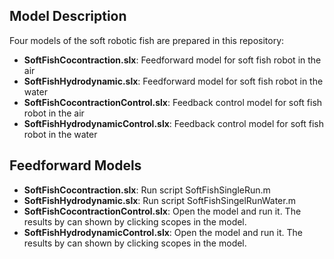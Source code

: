 ## Model Description
Four models of the soft robotic fish are prepared in this repository:
* **SoftFishCocontraction.slx**: Feedforward model for soft fish robot in the air
* **SoftFishHydrodynamic.slx**: Feedforward model for soft fish robot in the water
* **SoftFishCocontractionControl.slx**: Feedback control model for soft fish robot in the air
* **SoftFishHydrodynamicControl.slx**: Feedback control model for soft fish robot in the water

## Feedforward Models
* **SoftFishCocontraction.slx**: Run script SoftFishSingleRun.m
* **SoftFishHydrodynamic.slx**: Run script SoftFishSingelRunWater.m
* **SoftFishCocontractionControl.slx**: Open the model and run it. The results by can shown by clicking scopes in the model.
* **SoftFishHydrodynamicControl.slx**: Open the model and run it. The results by can shown by clicking scopes in the model.
